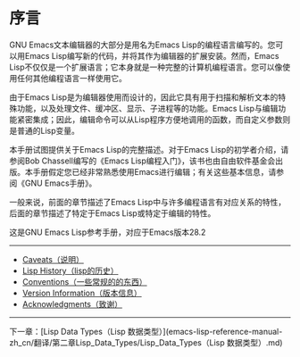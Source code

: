 # 序言  
GNU Emacs文本编辑器的大部分是用名为Emacs Lisp的编程语言编写的。您可以用Emacs Lisp编写新的代码，并将其作为编辑器的扩展安装。然而，Emacs Lisp不仅仅是一个扩展语言；它本身就是一种完整的计算机编程语言。您可以像使用任何其他编程语言一样使用它。  

由于Emacs Lisp是为编辑器使用而设计的，因此它具有用于扫描和解析文本的特殊功能，以及处理文件、缓冲区、显示、子进程等的功能。Emacs Lisp与编辑功能紧密集成；因此，编辑命令可以从Lisp程序方便地调用的函数，而自定义参数则是普通的Lisp变量。  

本手册试图提供关于Emacs Lisp的完整描述。对于Emacs Lisp的初学者介绍，请参阅Bob Chassell编写的《Emacs Lisp编程入门》，该书也由自由软件基金会出版。本手册假定您已经非常熟悉使用Emacs进行编辑；有关这些基本信息，请参阅《GNU Emacs手册》。  

一般来说，前面的章节描述了Emacs Lisp中与许多编程语言有对应关系的特性，后面的章节描述了特定于Emacs Lisp或特定于编辑的特性。  

这是GNU Emacs Lisp参考手册，对应于Emacs版本28.2  
****************************************************************
- [Caveats（说明）](./1.1-Caveats（说明）.md)  
- [Lisp History（lisp的历史）](./1.2-Lisp_History（lisp的历史）.md)  
- [Conventions（一些常规的的东西）](./1.3-Conventions（一些常规的东西）.md)  
- [Version Information（版本信息）](./1.4-Version_Information（版本信息）.md)  
- [Acknowledgments（致谢）](./1.5-Acknowledgment（致谢）.md)  
****************************************************************
下一章：[Lisp Data Types（Lisp 数据类型）](emacs-lisp-reference-manual-zh_cn/翻译/第二章Lisp_Data_Types/Lisp_Data_Types（Lisp 数据类型）.md)
